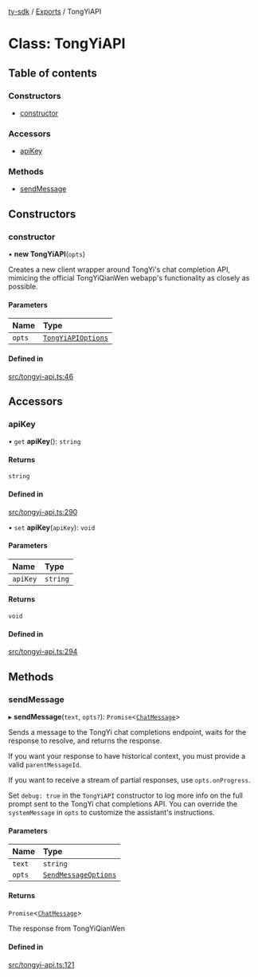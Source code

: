 [ty-sdk](../readme.md) / [Exports](../modules.md) / TongYiAPI

# Class: TongYiAPI

## Table of contents

### Constructors

- [constructor](TongYiAPI.md#constructor)

### Accessors

- [apiKey](TongYiAPI.md#apikey)

### Methods

- [sendMessage](TongYiAPI.md#sendmessage)

## Constructors

### constructor

• **new TongYiAPI**(`opts`)

Creates a new client wrapper around TongYi's chat completion API, mimicing the official TongYiQianWen webapp's functionality as closely as possible.

#### Parameters

| Name | Type |
| :------ | :------ |
| `opts` | [`TongYiAPIOptions`](../modules.md#tongyiapioptions) |

#### Defined in

[src/tongyi-api.ts:46](https://github.com/isnl/ty-sdk/blob/af2562d/src/tongyi-api.ts#L46)

## Accessors

### apiKey

• `get` **apiKey**(): `string`

#### Returns

`string`

#### Defined in

[src/tongyi-api.ts:290](https://github.com/isnl/ty-sdk/blob/af2562d/src/tongyi-api.ts#L290)

• `set` **apiKey**(`apiKey`): `void`

#### Parameters

| Name | Type |
| :------ | :------ |
| `apiKey` | `string` |

#### Returns

`void`

#### Defined in

[src/tongyi-api.ts:294](https://github.com/isnl/ty-sdk/blob/af2562d/src/tongyi-api.ts#L294)

## Methods

### sendMessage

▸ **sendMessage**(`text`, `opts?`): `Promise`\<[`ChatMessage`](../interfaces/ChatMessage.md)\>

Sends a message to the TongYi chat completions endpoint, waits for the response
to resolve, and returns the response.

If you want your response to have historical context, you must provide a valid `parentMessageId`.

If you want to receive a stream of partial responses, use `opts.onProgress`.

Set `debug: true` in the `TongYiAPI` constructor to log more info on the full prompt sent to the TongYi chat completions API. You can override the `systemMessage` in `opts` to customize the assistant's instructions.

#### Parameters

| Name | Type |
| :------ | :------ |
| `text` | `string` |
| `opts` | [`SendMessageOptions`](../modules.md#sendmessageoptions) |

#### Returns

`Promise`\<[`ChatMessage`](../interfaces/ChatMessage.md)\>

The response from TongYiQianWen

#### Defined in

[src/tongyi-api.ts:121](https://github.com/isnl/ty-sdk/blob/af2562d/src/tongyi-api.ts#L121)
